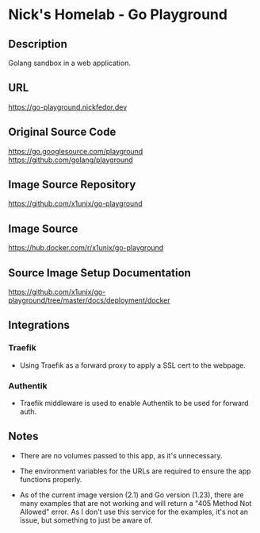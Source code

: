 # Nick's Homelab - Go Playground

## Description

Golang sandbox in a web application.

## URL

<https://go-playground.nickfedor.dev>

## Original Source Code

<https://go.googlesource.com/playground>
<https://github.com/golang/playground>

## Image Source Repository

<https://github.com/x1unix/go-playground>

## Image Source

<https://hub.docker.com/r/x1unix/go-playground>

## Source Image Setup Documentation

<https://github.com/x1unix/go-playground/tree/master/docs/deployment/docker>

## Integrations

### Traefik

- Using Traefik as a forward proxy to apply a SSL cert to the webpage.

### Authentik

- Traefik middleware is used to enable Authentik to be used for forward auth.

## Notes

- There are no volumes passed to this app, as it's unnecessary.

- The environment variables for the URLs are required to ensure the app
  functions properly.

- As of the current image version (2.1) and Go version (1.23), there are many
  examples that are not working and will return a "405 Method Not Allowed"
  error. As I don't use this service for the examples, it's not an issue, but
  something to just be aware of.
